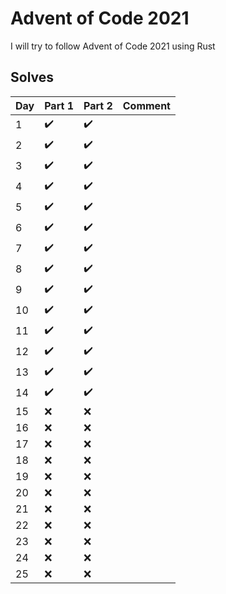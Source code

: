 Advent of Code 2021
===================

I will  try to follow Advent of Code 2021 using Rust

Solves
------

| Day | Part 1 | Part 2 |  Comment |
| --- | --- | --- | --- |
|   1  | :heavy_check_mark: | :heavy_check_mark: |  |
|   2  | :heavy_check_mark: | :heavy_check_mark: |  |
|   3  | :heavy_check_mark: | :heavy_check_mark: |  |
|   4  | :heavy_check_mark: | :heavy_check_mark: |  |
|   5  | :heavy_check_mark: | :heavy_check_mark: |  |
|   6  | :heavy_check_mark: | :heavy_check_mark: |  |
|   7  | :heavy_check_mark: | :heavy_check_mark: |  |
|   8  | :heavy_check_mark: | :heavy_check_mark: |  |
|   9  | :heavy_check_mark: | :heavy_check_mark: |  |
|  10  | :heavy_check_mark: | :heavy_check_mark: |  |
|  11  | :heavy_check_mark: | :heavy_check_mark: |  |
|  12  | :heavy_check_mark: | :heavy_check_mark: |  |
|  13  | :heavy_check_mark: | :heavy_check_mark: |  |
|  14  | :heavy_check_mark: | :heavy_check_mark: |  |
|  15  | :x: | :x: |  |
|  16  | :x: | :x: |  |
|  17  | :x: | :x: |  |
|  18  | :x: | :x: |  |
|  19  | :x: | :x: |  |
|  20  | :x: | :x: |  |
|  21  | :x: | :x: |  |
|  22  | :x: | :x: |  |
|  23  | :x: | :x: |  |
|  24  | :x: | :x: |  |
|  25  | :x: | :x: |  |
